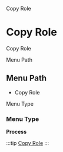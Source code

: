 
Copy Role
# Copy Role


Copy Role

Menu Path
## Menu Path



- Copy Role

Menu Type
### Menu Type

**Process**


:::tip
[Copy Role](functional-guide/process/process-copyrole.md)
:::